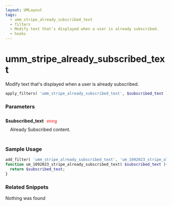 ```yaml
---
layout: UMLayout
tags: 
  - umm_stripe_already_subscribed_text
  - filters
  - Modify text that's displayed when a user is already subscribed.
  - hooks
---
```

# umm\_stripe\_already\_subscribed\_text
Modify text that's displayed when a user is already subscribed.
<Badge text="Since 1.0.0" vertical="middle" />
``` php
apply_filters( 'umm_stripe_already_subscribed_text', $subscribed_text )
```
<div class='hook-sep'></div>

### Parameters

<div style='padding: 10px 0px 10px;'>
<strong>$subscribed_text</strong> <span style='color:red;font-size:12px;padding: 0px 5px 0px 5px' >string</span>
<div style="margin-left:10px;padding: 10px 5px">Already Subscribed content.</div>
</div>
<div class='hook-sep'></div>



### Sample Usage

``` php
add_filter( 'umm_stripe_already_subscribed_text', 'um_1092023_stripe_already_subscribed_text ', 10, 1 )
function um_1092023_stripe_already_subscribed_text( $subscribed_text ){
  return $subscribed_text;
}
```
<div class='hook-sep'></div>



### Related Snippets

Nothing was found

